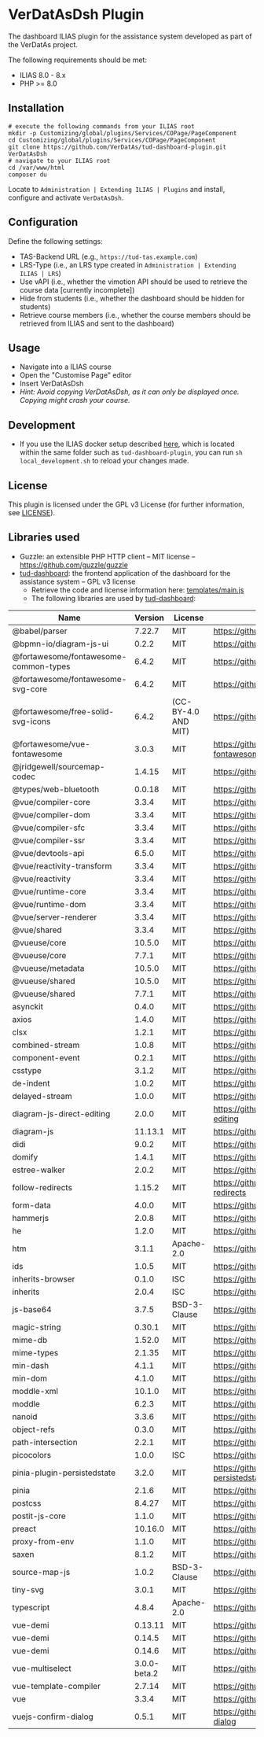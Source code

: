# VerDatAsDsh Plugin

The dashboard ILIAS plugin for the assistance system developed as part of the VerDatAs project.

The following requirements should be met:

* ILIAS 8.0 - 8.x
* PHP >= 8.0

## Installation

``` shell
# execute the following commands from your ILIAS root
mkdir -p Customizing/global/plugins/Services/COPage/PageComponent
cd Customizing/global/plugins/Services/COPage/PageComponent
git clone https://github.com/VerDatAs/tud-dashboard-plugin.git VerDatAsDsh
# navigate to your ILIAS root
cd /var/www/html
composer du
```

Locate to `Administration | Extending ILIAS | Plugins` and install, configure and activate `VerDatAsDsh`.

## Configuration

Define the following settings:

* TAS-Backend URL (e.g., `https://tud-tas.example.com`)
* LRS-Type (i.e., an LRS type created in `Administration | Extending ILIAS | LRS`)
* Use vAPI (i.e., whether the vimotion API should be used to retrieve the course data [currently incomplete])
* Hide from students (i.e., whether the dashboard should be hidden for students)
* Retrieve course members (i.e., whether the course members should be retrieved from ILIAS and sent to the dashboard)

## Usage

* Navigate into a ILIAS course
* Open the "Customise Page" editor
* Insert VerDatAsDsh
* *Hint: Avoid copying VerDatAsDsh, as it can only be displayed once. Copying might crash your course.*

## Development

* If you use the ILIAS docker setup described [here](https://github.com/VerDatAs/all-ilias), which is located within the
same folder such as `tud-dashboard-plugin`, you can run `sh local_development.sh` to reload your changes made.

## License

This plugin is licensed under the GPL v3 License (for further information, see [LICENSE](LICENSE)).

## Libraries used

* Guzzle: an extensible PHP HTTP client – MIT license – https://github.com/guzzle/guzzle
* [tud-dashboard](https://github.com/VerDatAs/tud-dashboard): the frontend application of the dashboard for the assistance system – GPL v3 license
  * Retrieve the code and license information here: [templates/main.js](templates/main.js)
  * The following libraries are used by [tud-dashboard](https://github.com/VerDatAs/tud-dashboard):

|    Name    |   Version  |   License  |     URL    |
| ---------- | ---------- | ---------- | ---------- |
| @babel/parser | 7.22.7 | MIT | https://github.com/babel/babel |
| @bpmn-io/diagram-js-ui | 0.2.2 | MIT | https://github.com/bpmn-io/diagram-js-ui |
| @fortawesome/fontawesome-common-types | 6.4.2 | MIT | https://github.com/FortAwesome/Font-Awesome |
| @fortawesome/fontawesome-svg-core | 6.4.2 | MIT | https://github.com/FortAwesome/Font-Awesome |
| @fortawesome/free-solid-svg-icons | 6.4.2 | (CC-BY-4.0 AND MIT) | https://github.com/FortAwesome/Font-Awesome |
| @fortawesome/vue-fontawesome | 3.0.3 | MIT | https://github.com/FortAwesome/vue-fontawesome |
| @jridgewell/sourcemap-codec | 1.4.15 | MIT | https://github.com/jridgewell/sourcemap-codec |
| @types/web-bluetooth | 0.0.18 | MIT | https://github.com/DefinitelyTyped/DefinitelyTyped |
| @vue/compiler-core | 3.3.4 | MIT | https://github.com/vuejs/core |
| @vue/compiler-dom | 3.3.4 | MIT | https://github.com/vuejs/core |
| @vue/compiler-sfc | 3.3.4 | MIT | https://github.com/vuejs/core |
| @vue/compiler-ssr | 3.3.4 | MIT | https://github.com/vuejs/core |
| @vue/devtools-api | 6.5.0 | MIT | https://github.com/vuejs/vue-devtools |
| @vue/reactivity-transform | 3.3.4 | MIT | https://github.com/vuejs/core |
| @vue/reactivity | 3.3.4 | MIT | https://github.com/vuejs/core |
| @vue/runtime-core | 3.3.4 | MIT | https://github.com/vuejs/core |
| @vue/runtime-dom | 3.3.4 | MIT | https://github.com/vuejs/core |
| @vue/server-renderer | 3.3.4 | MIT | https://github.com/vuejs/core |
| @vue/shared | 3.3.4 | MIT | https://github.com/vuejs/core |
| @vueuse/core | 10.5.0 | MIT | https://github.com/vueuse/vueuse |
| @vueuse/core | 7.7.1 | MIT | https://github.com/vueuse/vueuse |
| @vueuse/metadata | 10.5.0 | MIT | https://github.com/vueuse/vueuse |
| @vueuse/shared | 10.5.0 | MIT | https://github.com/vueuse/vueuse |
| @vueuse/shared | 7.7.1 | MIT | https://github.com/vueuse/vueuse |
| asynckit | 0.4.0 | MIT | https://github.com/alexindigo/asynckit |
| axios | 1.4.0 | MIT | https://github.com/axios/axios |
| clsx | 1.2.1 | MIT | https://github.com/lukeed/clsx |
| combined-stream | 1.0.8 | MIT | https://github.com/felixge/node-combined-stream |
| component-event | 0.2.1 | MIT | https://github.com/component/event |
| csstype | 3.1.2 | MIT | https://github.com/frenic/csstype |
| de-indent | 1.0.2 | MIT | https://github.com/yyx990803/de-indent |
| delayed-stream | 1.0.0 | MIT | https://github.com/felixge/node-delayed-stream |
| diagram-js-direct-editing | 2.0.0 | MIT | https://github.com/bpmn-io/diagram-js-direct-editing |
| diagram-js | 11.13.1 | MIT | https://github.com/bpmn-io/diagram-js |
| didi | 9.0.2 | MIT | https://github.com/nikku/didi |
| domify | 1.4.1 | MIT | https://github.com/component/domify |
| estree-walker | 2.0.2 | MIT | https://github.com/Rich-Harris/estree-walker |
| follow-redirects | 1.15.2 | MIT | https://github.com/follow-redirects/follow-redirects |
| form-data | 4.0.0 | MIT | https://github.com/form-data/form-data |
| hammerjs | 2.0.8 | MIT | https://github.com/hammerjs/hammer.js |
| he | 1.2.0 | MIT | https://github.com/mathiasbynens/he |
| htm | 3.1.1 | Apache-2.0 | https://github.com/developit/htm |
| ids | 1.0.5 | MIT | https://github.com/bpmn-io/ids |
| inherits-browser | 0.1.0 | ISC | https://github.com/nikku/inherits-browser |
| inherits | 2.0.4 | ISC | https://github.com/isaacs/inherits |
| js-base64 | 3.7.5 | BSD-3-Clause | https://github.com/dankogai/js-base64 |
| magic-string | 0.30.1 | MIT | https://github.com/rich-harris/magic-string |
| mime-db | 1.52.0 | MIT | https://github.com/jshttp/mime-db |
| mime-types | 2.1.35 | MIT | https://github.com/jshttp/mime-types |
| min-dash | 4.1.1 | MIT | https://github.com/bpmn-io/min-dash |
| min-dom | 4.1.0 | MIT | https://github.com/bpmn-io/min-dom |
| moddle-xml | 10.1.0 | MIT | https://github.com/bpmn-io/moddle-xml |
| moddle | 6.2.3 | MIT | https://github.com/bpmn-io/moddle |
| nanoid | 3.3.6 | MIT | https://github.com/ai/nanoid |
| object-refs | 0.3.0 | MIT | https://github.com/bpmn-io/object-refs |
| path-intersection | 2.2.1 | MIT | https://github.com/bpmn-io/path-intersection |
| picocolors | 1.0.0 | ISC | https://github.com/alexeyraspopov/picocolors |
| pinia-plugin-persistedstate | 3.2.0 | MIT | https://github.com/prazdevs/pinia-plugin-persistedstate |
| pinia | 2.1.6 | MIT | https://github.com/vuejs/pinia |
| postcss | 8.4.27 | MIT | https://github.com/postcss/postcss |
| postit-js-core | 1.1.0 | MIT | https://github.com/pinussilvestrus/postit-js |
| preact | 10.16.0 | MIT | https://github.com/preactjs/preact |
| proxy-from-env | 1.1.0 | MIT | https://github.com/Rob--W/proxy-from-env |
| saxen | 8.1.2 | MIT | https://github.com/nikku/saxen |
| source-map-js | 1.0.2 | BSD-3-Clause | https://github.com/7rulnik/source-map-js |
| tiny-svg | 3.0.1 | MIT | https://github.com/bpmn-io/tiny-svg |
| typescript | 4.8.4 | Apache-2.0 | https://github.com/Microsoft/TypeScript |
| vue-demi | 0.13.11 | MIT | https://github.com/antfu/vue-demi |
| vue-demi | 0.14.5 | MIT | https://github.com/antfu/vue-demi |
| vue-demi | 0.14.6 | MIT | https://github.com/antfu/vue-demi |
| vue-multiselect | 3.0.0-beta.2 | MIT | https://github.com/suadelabs/vue-multiselect |
| vue-template-compiler | 2.7.14 | MIT | https://github.com/vuejs/vue |
| vue | 3.3.4 | MIT | https://github.com/vuejs/core |
| vuejs-confirm-dialog | 0.5.1 | MIT | https://github.com/harmyderoman/vuejs-confirm-dialog |
